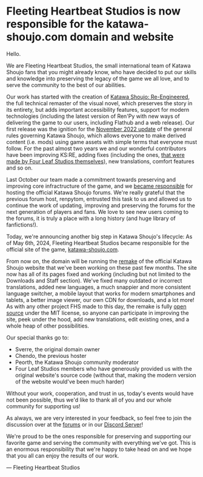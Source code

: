 # Fleeting Heartbeat Studios is now responsible for the katawa-shoujo.com domain and website

Hello.

We are Fleeting Heartbeat Studios, the small international team of Katawa Shoujo fans that you might already know, who have decided to put our skills and knowledge into preserving the legacy of the game we all love, and to serve the community to the best of our abilities.

Our work has started with the creation of [Katawa Shoujo: Re-Engineered](https://fhs.sh/projects), the full technical remaster of the visual novel, which preserves the story in its entirety, but adds important accessibility features, support for modern technologies (including the latest version of Ren'Py with new ways of delivering the game to our users, including Flathub and a web release). Our first release was the ignition for the [November 2022 update](https://ks.fhs.sh/viewtopic.php?f=13&t=4717) of the general rules governing Katawa Shoujo, which allows everyone to make derived content (i.e. mods) using game assets with simple terms that everyone must follow. For the past almost two years we and our wonderful contributors have been improving KS:RE, adding fixes (including the ones, [that were made by Four Leaf Studios themselves](https://ks.fhs.sh/viewtopic.php?t=13371)), new translations, comfort features and so on.

Last October our team made a commitment towards preserving and improving core infractructure of the game, and we [became responsible](https://ks.fhs.sh/viewtopic.php?p=248924#p248924) for hosting the official Katawa Shoujo forums. We're really grateful that the previous forum host, renpytom, entrusted this task to us and allowed us to continue the work of updating, improving and preserving the forums for the next generation of players and fans. We love to see new users coming to the forums, it is truly a place with a long history (and huge library of fanfictions!).

Today, we're announcing another big step in Katawa Shoujo's lifecycle: As of May 6th, 2024, Fleeting Heartbeat Studios became responsible for the official site of the game, [katawa-shoujo.com](https://katawa-shoujo.com).

From now on, the domain will be running the [remake](https://www.fhs.sh/articles/preservering-the-katawa-shoujo-website) of the official Katawa Shoujo website that we've been working on these past few months. The site now has all of its pages fixed and working (including but not limited to the Downloads and Staff section). We've fixed many outdated or incorrect translations, added new languages, a much snappier and more consistent language switcher, a mobile layout that works for modern smartphones and tablets, a better image viewer, our own CDN for downloads, and a lot more! As with any other project FHS made to this day, the remake is fully [open source](https://codeberg.org/fhs/ks-web) under the MIT license, so anyone can participate in improving the site, peek under the hood, add new translations, edit existing ones, and a whole heap of other possibilities.

Our special thanks go to:
- Sverre, the original domain owner
- Chendo, the previous hoster
- Peorth, the Katawa Shoujo community moderator
- Four Leaf Studios members who have generously provided us with the original website's source code (without that, making the modern version of the website would've been much harder)

Without your work, cooperation, and trust in us, today's events would have not been possible, thus we'd like to thank all of you and our whole community for supporting us!

As always, we are very interested in your feedback, so feel free to join the discussion over at the [forums](https://ks.fhs.sh/viewtopic.php?t=13598) or in our [Discord Server](https://discord.gg/EQGu72HrFx)!

We're proud to be the ones responsible for preserving and supporting our favorite game and serving the community with everything we've got. This is an enormous responsibility that we're happy to take head on and we hope that you all can enjoy the results of our work.

— Fleeting Heartbeat Studios
